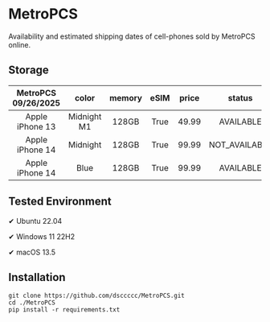# MetroPCS
Availability and estimated shipping dates of cell-phones sold by MetroPCS online.
## Storage
|MetroPCS 09/26/2025|color|memory|eSIM|price|status|shipping from|shipping to|
|:--:|:--:|:--:|:--:|:--:|:--:|:--:|:--:|
|Apple iPhone 13|Midnight M1|128GB|True|49.99|AVAILABLE|09/26/2025|10/02/2025|
|Apple iPhone 14|Midnight|128GB|True|99.99|NOT_AVAILABLE|10/03/2025|10/09/2025|
|Apple iPhone 14|Blue|128GB|True|99.99|AVAILABLE|09/26/2025|10/02/2025|

## Tested Environment
✔ Ubuntu 22.04

✔ Windows 11 22H2

✔ macOS 13.5
## Installation
```
git clone https://github.com/dsccccc/MetroPCS.git
cd ./MetroPCS
pip install -r requirements.txt
```
